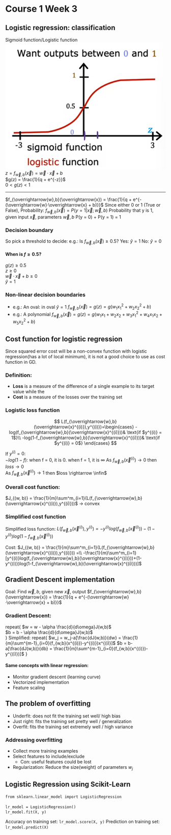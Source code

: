 # Course 1 Week 3

## Logistic regression: classification
Sigmoid function/Logistic function
![](Img/sigmoid.png)
$z = f_{\overrightarrow{w},b}(\overrightarrow{x}) = \overrightarrow{w}·\overrightarrow{x} + b$  
$g(z) = \frac{1}{q + e^{-z}}$  
$0< g(z) < 1$  

---
$f_{\overrightarrow{w},b}(\overrightarrow{x}) = \frac{1}{q + e^{-(\overrightarrow{w}·\overrightarrow{x} + b)}}$
Since either 0 or 1 (True or False), Probability:
$f_{\overrightarrow{w},b}(\overrightarrow{x}) = P(y=1|\overrightarrow{x};\overrightarrow{w},b)$
Probability that y is 1, given input $\overrightarrow{x}$, parameters $\overrightarrow{w}, b$
P(y = 0) + P(y = 1) = 1

### Decision boundary
So pick a threshold to decide:
e.g.: Is $f_{\overrightarrow{w},b}(\overrightarrow{x}) \geq 0.5$?
Yes: $\hat{y} = 1$
No: $\hat{y} = 0$

#### When is $f \geq 0.5$?
$g(z) \geq 0.5$  
$z \geq 0$  
$\overrightarrow{w}·\overrightarrow{x} + b \geq 0$  
$\hat{y} = 1$

### Non-linear decision boundaries
+ e.g.: An oval: in oval $\hat{y} = 1$
$f_{\overrightarrow{w},b}(\overrightarrow{x}) = g(z) = g(w_1x_1^2+w_2x_2^2+b)$  
+ e.g.: A polynomial
$f_{\overrightarrow{w},b}(\overrightarrow{x}) = g(z) = g(w_1x_1+w_2x_2+w_3x_1^2+w_4x_1x_2+w_5x_2^2+b)$

## Cost function for logistic regression
Since squared error cost will be a non-convex function with logistic regression(has a lot of local minimum), it is not a good choice to use as cost function in GD.

### Definition:
+ **Loss** is a measure of the difference of a single example to its target value while the
+ **Cost** is a measure of the losses over the training set

### Logistic loss function
$$ L(f_{\overrightarrow{w},b}(\overrightarrow{x}^{(i)}),y^{(i)})=\begin{cases}
-log(f_{\overrightarrow{w},b}(\overrightarrow{x}^{(i)}))& \text{if $y^{(i)} = 1$}\\
-log(1-f_{\overrightarrow{w},b}(\overrightarrow{x}^{(i)}))& \text{if $y^{(i)} = 0$}
\end{cases}
$$  

If $y^{(i)} = 0$:  
$-log(1-f)$: when f = 0, it is 0. when f = 1, it is ∞
As $f_{\overrightarrow{w},b}(\overrightarrow{x}^{(i)}) \rightarrow 0$ then $loss \rightarrow 0$  
As $f_{\overrightarrow{w},b}(\overrightarrow{x}^{(i)}) \rightarrow 1$ then $loss \rightarrow \infin$  

### Overall cost function:
$J_{(w, b)} = \frac{1}{m}\sum^m_{i=1}(L(f_{\overrightarrow{w},b}(\overrightarrow{x}^{(i)}),y^{(i)}))$ -> convex

### Simplified cost function
Simplified loss function:
$L(f_{\overrightarrow{w},b}(\overrightarrow{x}^{(i)}),y^{(i)}) = -y^{(i)}log(f_{\overrightarrow{w},b}(\overrightarrow{x}^{(i)}))-(1-y^{(i)})log(1-f_{\overrightarrow{w},b}(\overrightarrow{x}^{(i)}))$

Cost:
$J_{(w, b)} = \frac{1}{m}\sum^m_{i=1}(L(f_{\overrightarrow{w},b}(\overrightarrow{x}^{(i)}),y^{(i)})) =\\
-\frac{1}{m}\sum^m_{i=1}[y^{(i)}log(f_{\overrightarrow{w},b}(\overrightarrow{x}^{(i)}))+(1-y^{(i)})log(1-f_{\overrightarrow{w},b}(\overrightarrow{x}^{(i)}))]$

## Gradient Descent implementation
Goal: Find $\overrightarrow{w},b$, given new $\overrightarrow{x}$, output $f_{\overrightarrow{w},b}(\overrightarrow{x}) = \frac{1}{q + e^{-(\overrightarrow{w}·\overrightarrow{x} + b)}}$

### Gradient Descent:
repeat{
    $w = w - \alpha \frac{d}{d\omega}J(w,b)$  
    $b = b - \alpha \frac{d}{d\omega}J(w,b)$  
}
Simplified:
repeat{
    $w_j = w_j-a[\frac{dJ(w,b)}{dw} = \frac{1}{m}\sum^{m-1}_{i=0}(f_{w,b}(x^{(i)})-y^{(i)})x^{(i)}]$
    $b = b- a[\frac{dJ(w,b)}{db} = \frac{1}{m}\sum^{m-1}_{i=0}(f_{w,b}(x^{(i)})-y^{(i)})]$
}

#### Same concepts with linear regression:
+ Monitor gradient descent (learning curve)
+ Vectorized implementation
+ Feature scaling

## The problem of overfitting
+ Underfit: does not fit the training set well/ high bias
+ Just right: fits the training set pretty well / generalization
+ Overfit: fits the training set extremely well / high variance

### Addressing overfitting
+ Collect more training examples
+ Select features to include/exclude
  + Con: useful features could be lost
+ Regularization: Reduce the size(weight) of parameters $w_j$

## Logistic Regression using Scikit-Learn
```
from sklearn.linear_model import LogisticRegression

lr_model = LogisticRegression()
lr_model.fit(X, y)
```
Accuracy on training set: `lr_model.score(X, y)`
Prediction on training set: `lr_model.predict(X)`